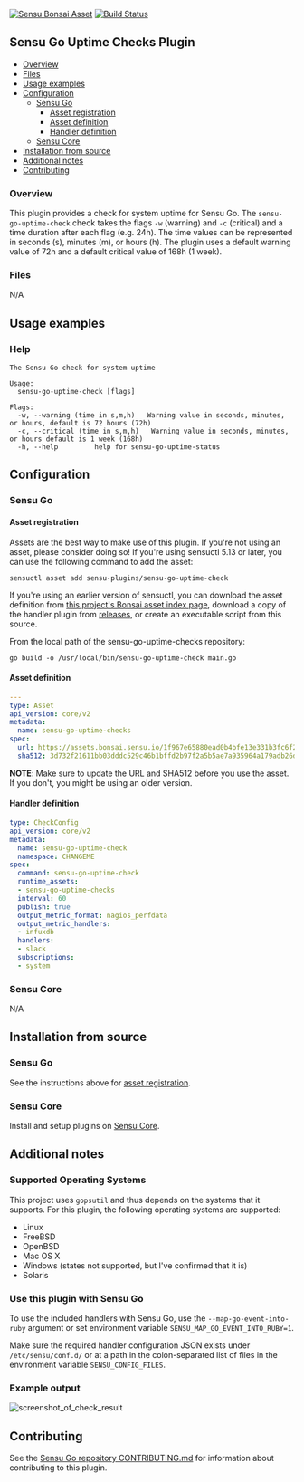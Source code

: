 [![Sensu Bonsai Asset](https://img.shields.io/badge/Bonsai-Download%20Me-brightgreen.svg?colorB=89C967&logo=sensu)](https://bonsai.sensu.io/assets/asachs01/sensu-go-uptime-checks)
[![Build Status](https://travis-ci.org/asachs01/sensu-go-uptime-checks.svg?branch=master)](https://travis-ci.org/asachs01/sensu-go-uptime-checks)

## Sensu Go Uptime Checks Plugin

- [Overview](#overview)
- [Files](#files)
- [Usage examples](#usage-examples)
- [Configuration](#configuration)
  - [Sensu Go](#sensu-go)
    - [Asset registration](#asset-registration)
    - [Asset definition](#asset-definition)
    - [Handler definition](#handler-definition)
  - [Sensu Core](#sensu-core)
- [Installation from source](#installation-from-source)
- [Additional notes](#additional-notes)
- [Contributing](#contributing)

### Overview

This plugin provides a check for system uptime for Sensu Go. The `sensu-go-uptime-check` check takes the flags `-w` (warning) and `-c` (critical) and a time duration after each flag (e.g. 24h). The time values can be represented in seconds (s), minutes (m), or hours (h). The plugin uses a default warning value of 72h and a default critical value of 168h (1 week).

### Files

N/A

## Usage examples

### Help

```
The Sensu Go check for system uptime

Usage:
  sensu-go-uptime-check [flags]

Flags:
  -w, --warning (time in s,m,h)   Warning value in seconds, minutes, or hours, default is 72 hours (72h)
  -c, --critical (time in s,m,h)   Warning value in seconds, minutes, or hours default is 1 week (168h)
  -h, --help         help for sensu-go-uptime-status
```

## Configuration
### Sensu Go
#### Asset registration

Assets are the best way to make use of this plugin. If you're not using an asset, please consider doing so! If you're using sensuctl 5.13 or later, you can use the following command to add the asset: 

`sensuctl asset add sensu-plugins/sensu-go-uptime-check`

If you're using an earlier version of sensuctl, you can download the asset definition from [this project's Bonsai asset index page](https://bonsai.sensu.io/assets/sensu-plugins/sensu-go-uptime-check), download a copy of the handler plugin from [releases][1], or create an executable script from this source.

From the local path of the sensu-go-uptime-checks repository:

```
go build -o /usr/local/bin/sensu-go-uptime-check main.go
```

#### Asset definition

```yaml
---
type: Asset
api_version: core/v2
metadata:
  name: sensu-go-uptime-checks
spec:
  url: https://assets.bonsai.sensu.io/1f967e65880ead0b4bfe13e331b3fc6f26ebfed2/sensu-go-uptime-checks_1.0.1_linux_amd64.tar.gz
  sha512: 3d732f21611bb03dddc529c46b1bffd2b97f2a5b5ae7a935964a179adb26d5ccffa3ffaf0662380be4485d6d5e4295b0812ef1d22919e02ebb412c4eef1aff24
```

**NOTE**: Make sure to update the URL and SHA512 before you use the asset. If you don't, you might be using an older version.

#### Handler definition

```yaml
type: CheckConfig
api_version: core/v2
metadata:
  name: sensu-go-uptime-check
  namespace: CHANGEME
spec:
  command: sensu-go-uptime-check
  runtime_assets:
  - sensu-go-uptime-checks
  interval: 60
  publish: true
  output_metric_format: nagios_perfdata
  output_metric_handlers:
  - infuxdb
  handlers:
  - slack
  subscriptions:
  - system
```

### Sensu Core

N/A

## Installation from source

### Sensu Go

See the instructions above for [asset registration](#asset-registration).

### Sensu Core

Install and setup plugins on [Sensu Core](https://docs.sensu.io/sensu-core/latest/installation/installing-plugins/).

## Additional notes

### Supported Operating Systems

This project uses `gopsutil` and thus depends on the systems that it supports. For this plugin, the following operating systems are supported:

* Linux
* FreeBSD
* OpenBSD
* Mac OS X
* Windows (states not supported, but I've confirmed that it is)
* Solaris

### Use this plugin with Sensu Go

To use the included handlers with Sensu Go, use the `--map-go-event-into-ruby` argument or set environment variable `SENSU_MAP_GO_EVENT_INTO_RUBY=1`.

Make sure the required handler configuration JSON exists under `/etc/sensu/conf.d/` or at a path in the colon-separated list of files in the environment variable `SENSU_CONFIG_FILES`.

### Example output

![screenshot_of_check_result](http://share.sachshaus.net/ddbeec586345/Screen%252520Shot%2525202019-07-29%252520at%25252011.05.48%252520PM.png)

## Contributing


See the [Sensu Go repository CONTRIBUTING.md](https://github.com/sensu/sensu-go/blob/master/CONTRIBUTING.md) for information about contributing to this plugin. 

[1]: https://github.com/asachs01/sensu-go-uptime-checks/releases
